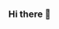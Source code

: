 ### Hi there 👋

<!--
**BakiTheEternal/BakiTheEternal** is a ✨ _special_ ✨ repository because its `README.md` (this file) appears on your GitHub profile.

Here are some ideas to get you started:

- 🔭 I’m currently working on The Baki Project
- 👯 I’m looking to collaborate on videos and audio.
- 🤔 I’m looking for help with marketing and promotion. Also places and ways to monetize videos, gifs and pictures/images.
- 📫 How to reach me: bakieternal@gmx.com

Thank you for your time,

Baki the Eternal

-->
